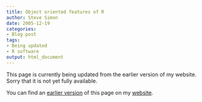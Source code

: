 ```yaml
---
title: Object oriented features of R
author: Steve Simon
date: 2005-12-19
categories:
- Blog post
tags:
- Being updated
- R software
output: html_document
---
```


This page is currently being updated from the earlier version of my website. Sorry that it is not yet fully available.

You can find an [earlier version][sim1] of this page on my [website][sim2].

[sim1]: http://www.pmean.com/05/ObjectOrientedR.html
[sim2]: http://www.pmean.com
